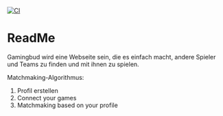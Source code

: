 [![CI](https://github.com/MohanadAlAbiad/gamingBud/actions/workflows/tests.yml/badge.svg)](https://github.com/MohanadAlAbiad/gamingBud/actions/workflows/tests.yml)

# ReadMe

Gamingbud wird eine Webseite sein, die es einfach macht, andere Spieler und Teams zu finden und mit ihnen zu spielen.

Matchmaking-Algorithmus:

1. Profil erstellen
2. Connect your games
3. Matchmaking based on your profile